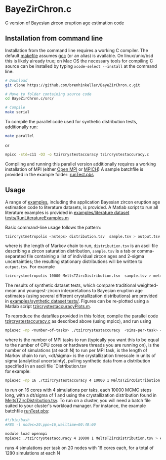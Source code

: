 # BayeZirChron.c

C version of Bayesian zircon eruption age estimation code

## Installation from command line

Installation from the command line requires a working C compiler. The default [makefile](src/Makefile) assumes [gcc](https://gcc.gnu.org) (or an alias) is available. 
On linux/unix/bsd this is likely already true; on Mac OS the necessary tools for compiling C source can be installed by typing `xcode-select --install` at the command line.

```bash
# Download
git clone https://github.com/brenhinkeller/BayeZirChron.c.git

# Move to folder containing source code
cd BayeZirChron.c/src/

# Compile
make serial
```

To compile the parallel code used for synthetic distribution tests, additionally run:

```bash
make parallel
```
or 

```bash
mpicc -std=c11 -O3 -o tzircrystestaccuracy tzircrystestaccuracy.c
```
Compiling and running this parallel version additionally requires a working installation of MPI (either [Open MPI](https://www.open-mpi.org) or [MPICH](https://www.mpich.org)) A sample batchfile is provided in the example folder: [runTest.pbs](examples/synthetic%20dataset%20tests/runTest.pbs)

## Usage

A range of [examples](examples/), including the application Bayesian zircon eruption age estimation code to literature datasets, is provided. A Matlab script to run all literature examples is provided in [examples/literature dataset tests/RunLiteratureExamples.m](examples/literature%20dataset%20tests/RunLiteratureExamples.m)

Basic command-line usage follows the pattern:
```bash
tzircrystmetropolis <nsteps> distribution.tsv  sample.tsv > output.tsv
```
where <nsteps> is the length of Markov chain to run, `distribution.tsv` is an ascii file describing a zircon saturation distribution, `sample.tsv` is a  tab or comma-separated file containing a list of individual zircon ages and 2-sigma uncertainties; the resulting stationary distributions will be written to `output.tsv`. For example
```bash
tzircrystmetropolis 10000 MeltsTZircDistribution.tsv  sample.tsv > metropolisdata.tsv
```

The results of synthetic dataset tests, which compare traditional weighted-mean and youngest-zircon interpretations to Bayesian eruption age estimates (using several different crystallization distributions)  are provided in [examples/synthetic dataset tests/](examples/synthetic%20dataset%20tests/). Figures can be re-plotted using a Matlab script [tzircrystestaccuracyPlots.m](examples/synthetic%20dataset%20tests/tzircrystestaccuracyPlots.m).

To reproduce the datafiles provided in this folder, compile the parallel code [tzircrystestaccuracy.c](src/tzircrystestaccuracy.c) as described above (using mpicc), and run using

```bash
mpiexec -np <number-of-tasks> ./tzircrystestaccuracy  <sims-per-task> <nsteps> <dt/sigma>  Distribution.tsv  > results.tsv
```
where <number-of-tasks> is the number of MPI tasks to run (typically you want this to be equal to the number of CPU cores or hardware threads you are running on),  <sims-per-task> is the number of simulations (at each N) to run per MPI task, <nsteps> is the length of Markov chain to run, <dt/sigma> is the crystallization timescale in units of sigma (analytical uncertainty), pulling synthetic data from a distribution specified in an ascii file `Distribution.tsv	
for example:
```bash
mpiexec -np 16 ./tzircrystestaccuracy 4 10000 1 MeltsTZircDistribution.tsv > eruptionestimates1.tsv
```
to run on 16 cores with 4 simulations per taks, each 10000 MCMC steps long, with a dt/sigma of 1 and using the crystallization distribution found in [MeltsTZircDistribution.tsv](distributions/MeltsTZircDistribution.tsv).  To run on a cluster, you will need a batch file suited to your cluster's workload manager. For instance, the example batchfile [runTest.pbs](examples/synthetic%20dataset%20tests/runTest.pbs):

```bash
#!/bin/bash
#PBS -l nodes=20:ppn=16,walltime=00:40:00

module load openmpi
mpiexec ./tzircrystestaccuracy 4 10000 1 MeltsTZircDistribution.tsv > eruptionestimates1.tsv
```

runs 4 simulations per task on 20 nodes with 16 cores each, for a total of 1280 simulations at each N



